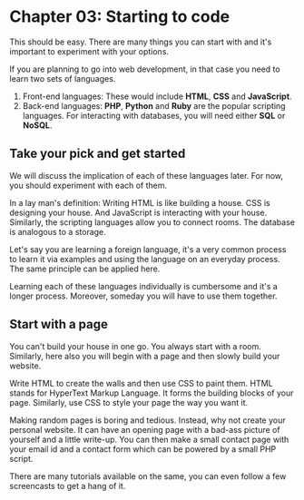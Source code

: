 # Chapter 03: Starting to code

This should be easy. There are many things you can start with and it's important to experiment with your options.

If you are planning to go into web development, in that case you need to learn two sets of languages.

1. Front-end languages:
	These would include **HTML**, **CSS** and **JavaScript**.
2. Back-end languages:
	**PHP**, **Python** and **Ruby** are the popular scripting languages. For interacting with databases, you will need either **SQL** or **NoSQL**.

## Take your pick and get started

We will discuss the implication of each of these languages later. For now, you should experiment with each of them.

In a lay man's definition: Writing HTML is like building a house. CSS is designing your house. And JavaScript is interacting with your house. Similarly, the scripting languages allow you to connect rooms. The database is analogous to a storage.

Let's say you are learning a foreign language, it's a very common process to learn it via examples and using the language on an everyday process. The same principle can be applied here.

Learning each of these languages individually is cumbersome and it's a longer process. Moreover, someday you will have to use them together.

## Start with a page

You can't build your house in one go. You always start with a room. Similarly, here also you will begin with a page and then slowly build your website.

Write HTML to create the walls and then use CSS to paint them. HTML stands for HyperText Markup Language. It forms the building blocks of your page. Similarly, use CSS to style your page the way you want it.

Making random pages is boring and tedious. Instead, why not create your personal website. It can have an opening page with a bad-ass picture of yourself and a little write-up. You can then make a small contact page with your email id and a contact form which can be powered by a small PHP script.

There are many tutorials available on the same, you can even follow a few screencasts to get a hang of it.